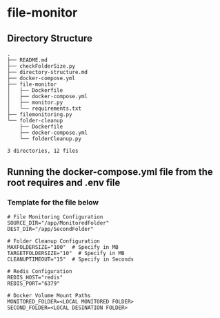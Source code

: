 # file-monitor
## Directory Structure
```
.
├── README.md
├── checkFolderSize.py
├── directory-structure.md
├── docker-compose.yml
├── file-monitor
│   ├── Dockerfile
│   ├── docker-compose.yml
│   ├── monitor.py
│   └── requirements.txt
├── filemonitoring.py
└── folder-cleanup
    ├── Dockerfile
    ├── docker-compose.yml
    └── folderCleanup.py

3 directories, 12 files

```

## Running the docker-compose.yml file from the root requires and .env file
### Template for the file below
```
# File Monitoring Configuration
SOURCE_DIR="/app/MonitoredFolder"
DEST_DIR="/app/SecondFolder"

# Folder Cleanup Configuration
MAXFOLDERSIZE="100"  # Specify in MB
TARGETFOLDERSIZE="10"  # Specify in MB
CLEANUPTIMEOUT="15"  # Specify in Seconds

# Redis Configuration
REDIS_HOST="redis"
REDIS_PORT="6379"

# Docker Volume Mount Paths
MONITORED_FOLDER=<LOCAL MONITORED FOLDER>
SECOND_FOLDER=<LOCAL DESINATION FOLDER>
```